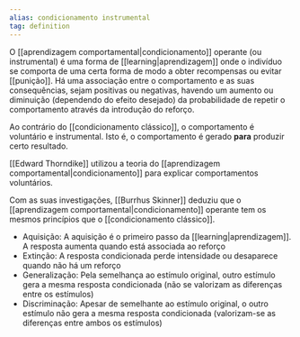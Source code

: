 ```yaml
---
alias: condicionamento instrumental
tag: definition
---
```

O [[aprendizagem comportamental|condicionamento]] operante (ou instrumental) é uma forma de [[learning|aprendizagem]] onde o indivíduo se comporta de uma certa forma de modo a obter recompensas ou evitar [[punição]]. Há uma associação entre o comportamento e as suas consequências, sejam positivas ou negativas, havendo um aumento ou diminuição (dependendo do efeito desejado) da probabilidade de repetir o comportamento através da introdução do reforço.

Ao contrário do [[condicionamento clássico]], o comportamento é voluntário e instrumental. Isto é, o comportamento é gerado **para** produzir certo resultado.



[[Edward Thorndike]] utilizou a teoria do [[aprendizagem comportamental|condicionamento]] para explicar comportamentos voluntários. 

Com as suas investigações, [[Burrhus Skinner]] deduziu que o [[aprendizagem comportamental|condicionamento]] operante tem os mesmos princípios que o [[condicionamento clássico]].
- Aquisição: A aquisição é o primeiro passo da [[learning|aprendizagem]]. A resposta aumenta quando está associada ao reforço
- Extinção: A resposta condicionada perde intensidade ou desaparece quando não há um reforço
- Generalização: Pela semelhança ao estímulo original, outro estímulo gera a mesma resposta condicionada (não se valorizam as diferenças entre os estímulos)
- Discriminação: Apesar de semelhante ao estímulo original, o outro estímulo não gera a mesma resposta condicionada (valorizam-se as diferenças entre ambos os estímulos)

